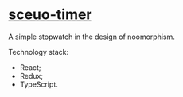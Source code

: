# [sceuo-timer](https://aysommer.github.io/sceuo-timer/)

A simple stopwatch in the design of noomorphism.

Technology stack:
- React;
- Redux;
- TypeScript.
